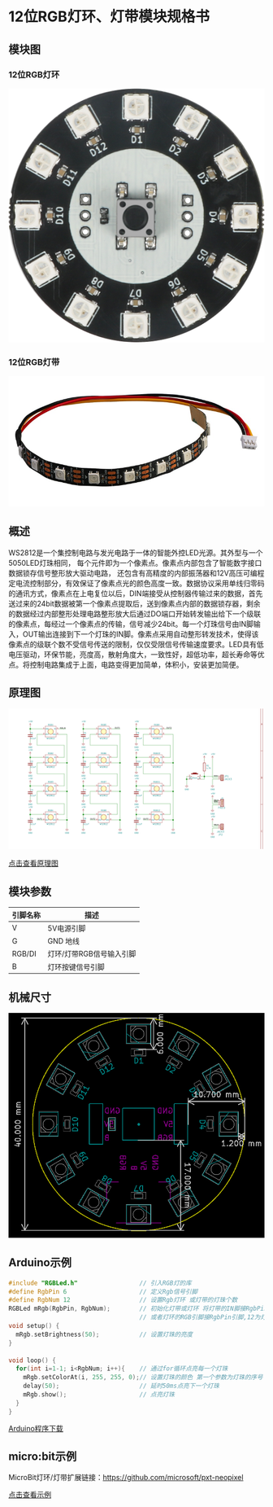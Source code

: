 # 12位RGB灯环、灯带模块规格书

## 模块图

### 12位RGB灯环

![灯环](picture/RGB_light_ring.png)

### 12位RGB灯带

![灯带](picture/Light_belt.jpg)

## 概述

WS2812是一个集控制电路与发光电路于一体的智能外控LED光源。其外型与一个5050LED灯珠相同， 每个元件即为一个像素点。像素点内部包含了智能数字接口数据锁存信号整形放大驱动电路， 还包含有高精度的内部振荡器和12V高压可编程定电流控制部分，有效保证了像素点光的颜色高度一致。数据协议采用单线归零码的通讯方式，像素点在上电复位以后，DIN端接受从控制器传输过来的数据，首先送过来的24bit数据被第一个像素点提取后，送到像素点内部的数据锁存器，剩余的数据经过内部整形处理电路整形放大后通过DO端口开始转发输出给下一个级联的像素点，每经过一个像素点的传输，信号减少24bit。每一个灯珠信号由IN脚输入，OUT输出连接到下一个灯珠的IN脚。像素点采用自动整形转发技术，使得该像素点的级联个数不受信号传送的限制，仅仅受限信号传输速度要求。LED具有低电压驱动，环保节能，亮度高，散射角度大，一致性好，超低功率，超长寿命等优点。将控制电路集成于上面，电路变得更加简单，体积小，安装更加简便。

## 原理图

![原理图](picture/1.png)

[点击查看原理图](zh-cn/ph2.0_sensors/displayers/12-bit_RGB_lamp_ring/RGB-ring.pdf ':ignore')

## 模块参数

| 引脚名称 | 描述                     |
| -------- | ------------------------ |
| V        | 5V电源引脚               |
| G        | GND 地线                 |
| RGB/DI   | 灯环/灯带RGB信号输入引脚 |
| B        | 灯环按键信号引脚         |

## 机械尺寸

![尺寸图](picture/6.png)

## Arduino示例

```c++
#include "RGBLed.h"                 // 引入RGB灯的库
#define RgbPin 6                    // 定义Rgb信号引脚
#define RgbNum 12                   // 设置Rgb灯环 或灯带的灯珠个数
RGBLed mRgb(RgbPin, RgbNum);        // 初始化灯带或灯环 将灯带的IN脚接RgbPin引脚
                                    // 或者灯环的RGB引脚接RgbPin引脚,12为灯环或灯带的灯珠个数
void setup() {
  mRgb.setBrightness(50);           // 设置灯珠的亮度
}

void loop() {
  for(int i=1-1; i<RgbNum; i++){    // 通过for循环点亮每一个灯珠
    mRgb.setColorAt(i, 255, 255, 0);// 设置灯珠的颜色 第一个参数为灯珠的序号 第二个参数为三原色红色R的值 第三个参数为三原色绿色G的值 第二个参数为三原色蓝色B的值
    delay(50);                      // 延时50ms点亮下一个灯珠
    mRgb.show();                    // 点亮灯珠
  }
}
```

<a href="zh-cn/ph2.0_sensors/displayers/12-bit_RGB_lamp_ring/WS2812B.zip" download>Arduino程序下载</a>

## micro:bit示例

MicroBit灯环/灯带扩展链接：<https://github.com/microsoft/pxt-neopixel>

[点击查看示例](https://makecode.microbit.org/_ETYcpDRmPdFt)
